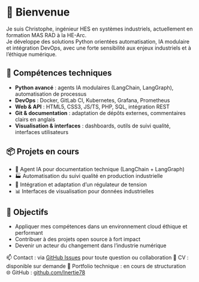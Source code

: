 # 👋 Bienvenue

Je suis Christophe, ingénieur HES en systèmes industriels, actuellement en formation MAS RAD à la HE-Arc.  
Je développe des solutions Python orientées automatisation, IA modulaire et intégration DevOps, avec une forte sensibilité aux enjeux industriels et à l’éthique numérique.

## 🔧 Compétences techniques

- **Python avancé** : agents IA modulaires (LangChain, LangGraph), automatisation de processus
- **DevOps** : Docker, GitLab CI, Kubernetes, Grafana, Prometheus
- **Web & API** : HTML5, CSS3, JS/TS, PHP, SQL, intégration REST
- **Git & documentation** : adaptation de dépôts externes, commentaires clairs en anglais
- **Visualisation & interfaces** : dashboards, outils de suivi qualité, interfaces utilisateurs

## 📦 Projets en cours

- 🧠 Agent IA pour documentation technique (LangChain + LangGraph)
- 🏭 Automatisation du suivi qualité en production industrielle
- 🔌 Intégration et adaptation d’un régulateur de tension
- 📊 Interfaces de visualisation pour données industrielles

## 🎯 Objectifs

- Appliquer mes compétences dans un environnement cloud éthique et performant
- Contribuer à des projets open source à fort impact
- Devenir un acteur du changement dans l’industrie numérique

📫 Contact : via [GitHub Issues](https://github.com/Inertie78/Inertie78/issues) pour toute question ou collaboration
🔗 CV : disponible sur demande 
🔗 Portfolio technique : en cours de structuration  
🌐 GitHub : [github.com/Inertie78](https://github.com/Inertie78)
